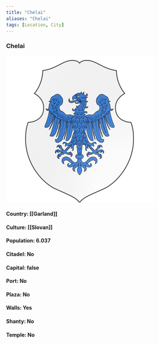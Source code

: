 ```yaml
---
title: "Chelai"
aliases: "Chelai"
tags: [Location, City]
---
```

### Chelai
![](attachment/5da45d021bcd21d92c96ac767176e404.svg)

#### Country: [[Garland]]

#### Culture: [[Slovan]]

#### Population: 6.037

#### Citadel: No

#### Capital: false

#### Port: No

#### Plaza: No

#### Walls: Yes

#### Shanty: No

#### Temple: No

